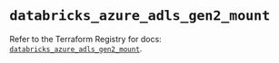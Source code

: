 # `databricks_azure_adls_gen2_mount`

Refer to the Terraform Registry for docs: [`databricks_azure_adls_gen2_mount`](https://registry.terraform.io/providers/databricks/databricks/1.77.0/docs/resources/azure_adls_gen2_mount).
